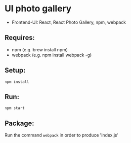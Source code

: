 UI photo gallery
================

* Frontend-UI: React, React Photo Gallery, npm, webpack

Requires:
---------

* npm (e.g. brew install npm)
* webpack (e.g. npm install webpack -g)

Setup:
------

```npm install```

Run:
----

```npm start```

Package:
--------

Run the command ```webpack``` in order to produce 'index.js'
